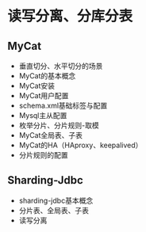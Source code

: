 # 读写分离、分库分表

## MyCat

* 垂直切分、水平切分的场景
* MyCat的基本概念
* MyCat安装
* MyCat用户配置
* schema.xml基础标签与配置
* Mysql主从配置
* 枚举分片、分片规则-取模
* MyCat全局表、子表
* MyCat的HA（HAproxy、keepalived）
* 分片规则的配置



## Sharding-Jdbc

* sharding-jdbc基本概念
* 分片表、全局表、子表
* 读写分离





























